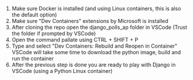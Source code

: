 1. Make sure Docker is installed (and using Linux containers, this is also the default option)
2. Make sure "Dev Containers" extensions by Microsoft is installed
3. After cloning the repo open the django_polls_ap folder in VSCode (Trust the folder if prompted by VSCode)
4. Open the command pallate using CTRL + SHIFT + P
5. Type and select "Dev Containers: Rebuild and Reopen in Container" VSCode will take some time to download the python image, build and run the container
6. After the previous step is done you are ready to play with Django in VSCode (using a Python Linux container)
